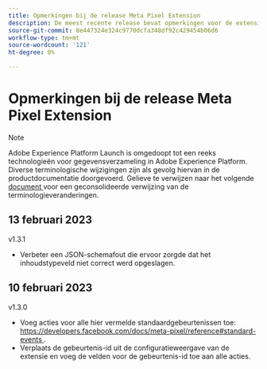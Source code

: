 ```yaml
---
title: Opmerkingen bij de release Meta Pixel Extension
description: De meest recente release bevat opmerkingen voor de extensie Meta Pixel in Adobe Experience Platform.
source-git-commit: 8e447324e324c9770dcfa348df92c429454b06d6
workflow-type: tm+mt
source-wordcount: '121'
ht-degree: 0%

---
```


# Opmerkingen bij de release Meta Pixel Extension

>[!NOTE]
>
>Adobe Experience Platform Launch is omgedoopt tot een reeks technologieën voor gegevensverzameling in Adobe Experience Platform. Diverse terminologische wijzigingen zijn als gevolg hiervan in de productdocumentatie doorgevoerd. Gelieve te verwijzen naar het volgende [ document ](../../../term-updates.md) voor een geconsolideerde verwijzing van de terminologieveranderingen.

## 13 februari 2023

v1.3.1

* Verbeter een JSON-schemafout die ervoor zorgde dat het inhoudstypeveld niet correct werd opgeslagen.

## 10 februari 2023

v1.3.0

* Voeg acties voor alle hier vermelde standaardgebeurtenissen toe: [ https://developers.facebook.com/docs/meta-pixel/reference#standard-events ](https://developers.facebook.com/docs/meta-pixel/reference#standard-events).
* Verplaats de gebeurtenis-id uit de configuratieweergave van de extensie en voeg de velden voor de gebeurtenis-id toe aan alle acties.

